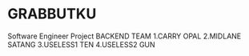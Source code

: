 # GRABBUTKU
Software Engineer Project
BACKEND TEAM
1.CARRY OPAL
2.MIDLANE SATANG
3.USELESS1 TEN
4.USELESS2 GUN
